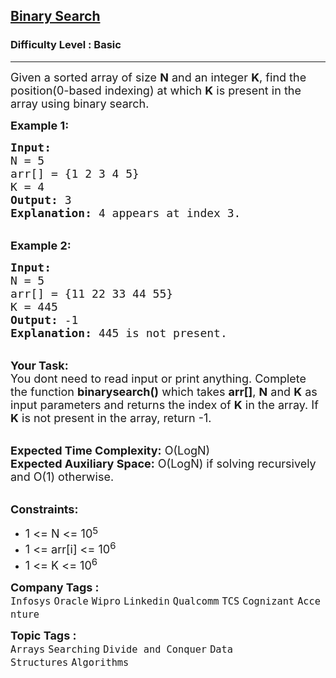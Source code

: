 <h2><a href="https://practice.geeksforgeeks.org/problems/binary-search-1587115620/1?page=1&sortBy=submissions">Binary Search</a></h2><h3>Difficulty Level : Basic</h3><hr><div class="problems_problem_content__Xm_eO"><p><span style="font-size:18px">Given a sorted array of size <strong>N</strong> and an integer <strong>K</strong>, find the position(0-based indexing) at which <strong>K</strong> is present in the array using binary search.</span></p>

<p><span style="font-size:18px"><strong>Example 1:</strong></span></p>

<pre><span style="font-size:18px"><strong>Input:</strong>
N = 5
arr[] = {1 2 3 4 5} 
K = 4
<strong>Output:</strong> 3
<strong>Explanation:</strong> 4 appears at index 3.</span></pre>

<p><br>
<span style="font-size:18px"><strong>Example 2:</strong></span></p>

<pre><span style="font-size:18px"><strong>Input:</strong>
N = 5
arr[] = {11 22 33 44 55} 
K = 445
<strong>Output:</strong> -1
<strong>Explanation:</strong> 445 is not present.</span></pre>

<p><br>
<span style="font-size:18px"><strong>Your Task: &nbsp;</strong><br>
You dont need to read input or print anything. Complete the function <strong>binarysearch()</strong> which takes <strong>arr[]</strong>, <strong>N</strong> and <strong>K</strong> as input parameters and returns the index of <strong>K</strong> in the array. If <strong>K</strong> is not present in the array, return -1.</span></p>

<p><br>
<span style="font-size:18px"><strong>Expected Time Complexity:</strong> O(LogN)<br>
<strong>Expected Auxiliary Space:</strong> O(LogN) if solving recursively and O(1) otherwise.</span></p>

<p><br>
<span style="font-size:18px"><strong>Constraints:</strong></span></p>

<ul>
	<li><span style="font-size:18px">1 &lt;= N &lt;= 10</span><sup><span style="font-size:15px">5</span></sup></li>
	<li><span style="font-size:18px">1 &lt;= arr[i] &lt;= 10<sup>6</sup></span></li>
	<li><span style="font-size:18px">1 &lt;= K &lt;= 10<sup>6</sup></span></li>
</ul>
</div><p><span style=font-size:18px><strong>Company Tags : </strong><br><code>Infosys</code>&nbsp;<code>Oracle</code>&nbsp;<code>Wipro</code>&nbsp;<code>Linkedin</code>&nbsp;<code>Qualcomm</code>&nbsp;<code>TCS</code>&nbsp;<code>Cognizant</code>&nbsp;<code>Accenture</code>&nbsp;<br><p><span style=font-size:18px><strong>Topic Tags : </strong><br><code>Arrays</code>&nbsp;<code>Searching</code>&nbsp;<code>Divide and Conquer</code>&nbsp;<code>Data Structures</code>&nbsp;<code>Algorithms</code>&nbsp;